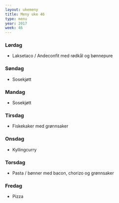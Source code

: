 ```yaml
---
layout: ukemeny
title: Meny uke 46
type: menu
year: 2017
week: 46
---
```


### Lørdag

- Laksetaco / Andeconfit med rødkål og bønnepure

### Søndag

- Sosekjøtt

### Mandag

- Sosekjøtt

### Tirsdag

- Fiskekaker med grønnsaker

### Onsdag

- Kyllingcurry

### Torsdag

- Pasta / bønner med bacon, chorizo og grønnsaker

### Fredag

- Pizza

